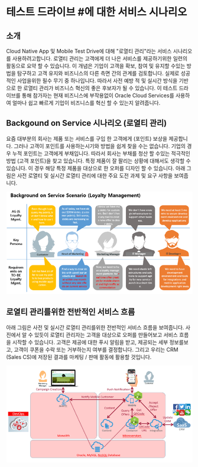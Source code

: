 

# 테스트 드라이브 #에 대한 서비스 시나리오


## 소개 ##
Cloud Native App 및 Mobile Test Drive에 대해 &quot;로열티 관리&quot;라는 서비스 시나리오를 사용하려고합니다. 로열티 관리는 고객에게 더 나은 서비스를 제공하기위한 일련의 활동으로 요약 할 수 있습니다. 이 개념은 기업이 고객을 확보, 참여 및 유지할 수있는 방법을 탐구하고 고객 유지와 비즈니스의 다른 측면 간의 관계를 검토합니다. 실제로 성공적인 사업을위한 필수 무기 중 하나입니다. 따라서 사전 예방 적 및 실시간 방식을 기반으로 한 로열티 관리가 비즈니스 혁신의 좋은 후보자가 될 수 있습니다. 이 테스트 드라이브를 통해 참가자는 현재 비즈니스에 부작용없이 Oracle Cloud Services를 사용하여 얼마나 쉽고 빠르게 기업이 비즈니스를 혁신 할 수 있는지 알려줍니다. 

## Backgound on Service 시나리오 (로열티 관리) ##
요즘 대부분의 회사는 제품 또는 서비스를 구입 한 고객에게 (포인트) 보상을 제공합니다. 그러나 고객이 포인트를 사용하는시기와 방법을 쉽게 찾을 수는 없습니다. 기업의 경우 누적 포인트는 고객에게 부채입니다. 따라서 회사는 부채를 청산 할 수있는 적극적인 방법 (고객 포인트)을 찾고 있습니다. 특정 제품이 잘 팔리는 상황에 대해서도 생각할 수 있습니다. 이 경우 해당 특정 제품을 대상으로 한 오퍼를 디자인 할 수 있습니다. 아래 그림은 사전 로열티 및 실시간 로열티 관리에 대한 주요 도전 과제 및 요구 사항을 보여줍니다. 

![](../images/BackgroundOnLoyaltyMgmt.PNG)


## 로열티 관리를위한 전반적인 서비스 흐름 ##
아래 그림은 사전 및 실시간 로열티 관리를위한 전반적인 서비스 흐름을 보여줍니다. 사진에서 알 수 있듯이 로열티 관리자는 고객을 대상으로 오퍼를 만들어보고 서비스 흐름을 시작할 수 있습니다. 고객은 제공에 대한 푸시 알림을 받고, 제공되는 세부 정보를보고, 고객이 쿠폰을 수락 또는 거부하는지 여부를 결정합니다. 그리고 우리는 CRM (Sales CS)에 저장된 결과를 마케팅 / 판매 활동에 활용할 것입니다. 

![](../images/CTD_About_Lab.PNG)


